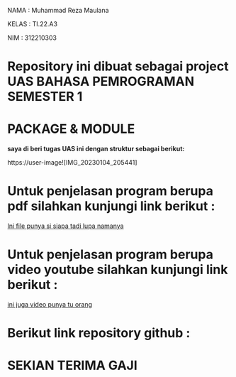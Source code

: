 NAMA    : Muhammad Reza Maulana

KELAS   : TI.22.A3

NIM     : 312210303

# Repository ini dibuat sebagai project UAS BAHASA PEMROGRAMAN SEMESTER 1

# PACKAGE & MODULE
**saya di beri tugas UAS ini  dengan struktur sebagai berikut:**

https://user-image![IMG_20230104_205441]


 


# Untuk penjelasan program berupa pdf silahkan kunjungi link berikut :

[Ini file punya si siapa tadi lupa namanya](https://drive.google.com/file/d/1ZP2LMhRSkGNGIaZ_WPVh7TKS2EM3aVq2/view?usp=share_link)

# Untuk penjelasan program berupa video youtube silahkan kunjungi link berikut :

[ini juga video punya tu orang](https://youtu.be/51O5-O3pvug)

# Berikut link repository github :



# SEKIAN TERIMA GAJI
